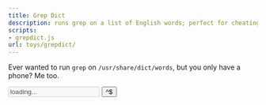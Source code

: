 ```yaml
---
title: Grep Dict
description: runs grep on a list of English words; perfect for cheating on crossword puzzles
scripts:
- grepdict.js
url: toys/grepdict/
---
```


Ever wanted to run `grep` on `/usr/share/dict/words`,
but you only have a phone?
Me too.

<!-- <label for="regexp">Match Regex</label>: -->
<input id="regexp" type="search" disabled="true" value="loading...">
<button id="anchor">^$</button>

<ul id="matches"></ul>
